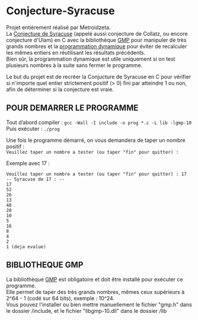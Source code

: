 # Conjecture-Syracuse
Projet entièrement réalisé par Metroidzeta.  
La [Conjecture de Syracuse](https://fr.wikipedia.org/wiki/Conjecture_de_Syracuse) (appelé aussi conjecture de Collatz, ou encore conjecture d'Ulam) en C avec la bibliothèque [GMP](https://fr.wikipedia.org/wiki/GNU_MP) pour manipuler de très grands nombres et la [programmation dynamique](https://fr.wikipedia.org/wiki/Programmation_dynamique) pour éviter de recalculer les mêmes entiers en réutilisant les résultats précédents.  
Bien sûr, la programmation dynamique est utile uniquement si on test plusieurs nombres à la suite sans fermer le programme.  

Le but du projet est de recréer la Conjucture de Syracuse en C pour vérifier si n'importe quel entier strictement positif (> 0) fini par atteindre 1 ou non, afin de déterminer si la conjecture est vraie.  

## POUR DEMARRER LE PROGRAMME

Tout d’abord compiler : ```gcc -Wall -I include -o prog *.c -L lib -lgmp-10```  
Puis exécuter : ```./prog```  

Une fois le programme démarré, on vous demandera de taper un nombre positif :  
```Veuillez taper un nombre a tester (ou taper "fin" pour quitter) :```  

Exemple avec 17 :  

```
Veuillez taper un nombre a tester (ou taper "fin" pour quitter) : 17
-- Syracuse de 17 : --
17
52
26
13
40
20
10
5
16
8
4
2
1 (deja evalue)
```
## BIBLIOTHEQUE GMP

La bibliothèque [GMP](https://fr.wikipedia.org/wiki/GNU_MP) est obligatoire et doit être installé pour exécuter ce programme.  
Elle permet de taper des très grands nombres, mêmes ceux supérieurs à 2^64 - 1 (codé sur 64 bits), exemple : 10^24.  
Vous pouvez l'installer ou bien mettre manuellement le fichier "gmp.h" dans le dossier /include, et le fichier "libgmp-10.dll" dans le dossier /lib  